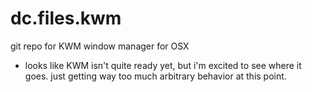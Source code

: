 dc.files.kwm
============

git repo for KWM window manager for OSX

- looks like KWM isn't quite ready yet, but i'm excited to see where it
  goes. just getting way too much arbitrary behavior at this point.
